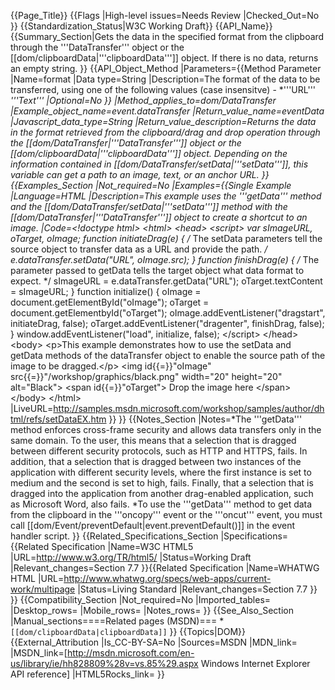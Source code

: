 {{Page_Title}}
{{Flags
|High-level issues=Needs Review
|Checked_Out=No
}}
{{Standardization_Status|W3C Working Draft}}
{{API_Name}}
{{Summary_Section|Gets the data in the specified format from the clipboard through the '''DataTransfer''' object or the [[dom/clipboardData|'''clipboardData''']] object.
If there is no data, returns an empty string.
}}
{{API_Object_Method
|Parameters={{Method Parameter
|Name=format
|Data type=String
|Description=The format of the data to be transferred, using one of the following values (case insensitve) -
*'''URL'''
*'''Text'''
|Optional=No
}}
|Method_applies_to=dom/DataTransfer
|Example_object_name=event.dataTransfer
|Return_value_name=eventData
|Javascript_data_type=String
|Return_value_description=Returns the data in the format retrieved from the clipboard/drag and drop operation through the [[dom/DataTransfer|'''DataTransfer''']] object or the [[dom/clipboardData|'''clipboardData''']] object. Depending on the information contained in [[dom/DataTransfer/setData|'''setData''']], this variable can get a path to an image, text, or an anchor URL.
}}
{{Examples_Section
|Not_required=No
|Examples={{Single Example
|Language=HTML
|Description=This example uses the '''getData''' method and the [[dom/DataTransfer/setData|'''setData''']] method with the [[dom/DataTransfer|'''DataTransfer''']] object to create a shortcut to an image.
|Code=&lt;!doctype html&gt;
&lt;html&gt;
 &lt;head&gt;
  &lt;script&gt;
var sImageURL, oTarget, oImage;
function initiateDrag(e) {
/*  The setData parameters tell the source object
   to transfer data as a URL and provide the path.  */
  e.dataTransfer.setData("URL", oImage.src);
}
function finishDrag(e) {
/*  The parameter passed to getData tells the target
    object what data format to expect.  */
  sImageURL = e.dataTransfer.getData("URL");
  oTarget.textContent = sImageURL;
}
function initialize() {
 oImage = document.getElementById("oImage");
 oTarget = document.getElementbyId("oTarget");
 oImage.addEventListener("dragstart", initiateDrag, false);
 oTarget.addEventListener("dragenter", finishDrag, false);
}
window.addEventListener("load", initialize, false);
  &lt;/script&gt;
 &lt;/head&gt;
 &lt;body&gt;
  &lt;p&gt;This example demonstrates how to use the setData and getData methods of the dataTransfer object to enable the source path of the image to be dragged.&lt;/p&gt;
  &lt;img id{{=}}"oImage" src{{=}}"/workshop/graphics/black.png" width="20" height="20" alt="Black"&gt;
  &lt;span id{{=}}"oTarget"&gt;
    Drop the image here
  &lt;/span&gt;
 &lt;/body&gt;
&lt;/html&gt;
|LiveURL=http://samples.msdn.microsoft.com/workshop/samples/author/dhtml/refs/setDataEX.htm
}}
}}
{{Notes_Section
|Notes=*The '''getData''' method enforces cross-frame security and allows data transfers only in the same domain. To the user, this means that a selection that is dragged between different security protocols, such as HTTP and HTTPS, fails. In addition, that a selection that is dragged between two instances of the application with different security levels, where the first instance is set to medium and the second is set to high, fails. Finally, that a selection that is dragged into the application from another drag-enabled application, such as Microsoft Word, also fails.
*To use the '''getData''' method to get data from the clipboard in the '''oncopy''' event or the '''oncut''' event, you must call [[dom/Event/preventDefault|event.preventDefault()]] in the event handler script.
}}
{{Related_Specifications_Section
|Specifications={{Related Specification
|Name=W3C HTML5
|URL=http://www.w3.org/TR/html5/
|Status=Working Draft
|Relevant_changes=Section 7.7
}}{{Related Specification
|Name=WHATWG HTML
|URL=http://www.whatwg.org/specs/web-apps/current-work/multipage
|Status=Living Standard
|Relevant_changes=Section 7.7
}}
}}
{{Compatibility_Section
|Not_required=No
|Imported_tables=
|Desktop_rows=
|Mobile_rows=
|Notes_rows=
}}
{{See_Also_Section
|Manual_sections====Related pages (MSDN)===
*<code>[[dom/clipboardData|clipboardData]]</code>
}}
{{Topics|DOM}}
{{External_Attribution
|Is_CC-BY-SA=No
|Sources=MSDN
|MDN_link=
|MSDN_link=[http://msdn.microsoft.com/en-us/library/ie/hh828809%28v=vs.85%29.aspx Windows Internet Explorer API reference]
|HTML5Rocks_link=
}}
